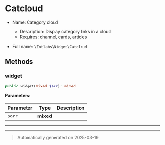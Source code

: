 
# Catcloud

* Name: Category cloud
  * Description: Display category links in a cloud
  * Requires: channel, cards, articles



* Full name: `\Zotlabs\Widget\Catcloud`




## Methods


### widget



```php
public widget(mixed $arr): mixed
```








**Parameters:**

| Parameter | Type | Description |
|-----------|------|-------------|
| `$arr` | **mixed** |  |





***


***
> Automatically generated on 2025-03-19
